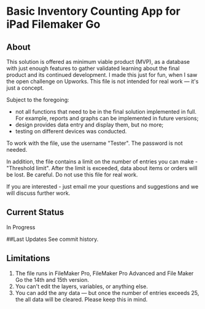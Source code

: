 # Basic Inventory Counting App for iPad Filemaker Go

## About

This solution is offered as minimum viable product (MVP), as a database with just enough features to gather validated learning about the final product and its continued development. I made this just for fun, when I saw the open challenge on Upworks. This file is not intended for real work — it's just a concept.

Subject to the foregoing:
- not all functions that need to be in the final solution implemented in full. For example, reports and graphs can be implemented in future versions;
- design provides data entry and display them, but no more;
- testing on different devices was conducted.

To work with the file, use the username "Tester". The password is not needed.

In addition, the file contains a limit on the number of entries you can make - "Threshold limit". After the limit is exceeded, data about items or orders will be lost. Be careful. Do not use this file for real work.

If you are interested - just email me your questions and suggestions and we will discuss further work.

## Current Status
In Progress

##Last Updates
See commit history.

## Limitations
1. The file runs in FileMaker Pro, FileMaker Pro Advanced and File Maker Go the 14th and 15th version.
2. You can't edit the layers, variables, or anything else.
3. You can add the any data — but once the number of entries exceeds 25, the all data will be cleared. Please keep this in mind.
